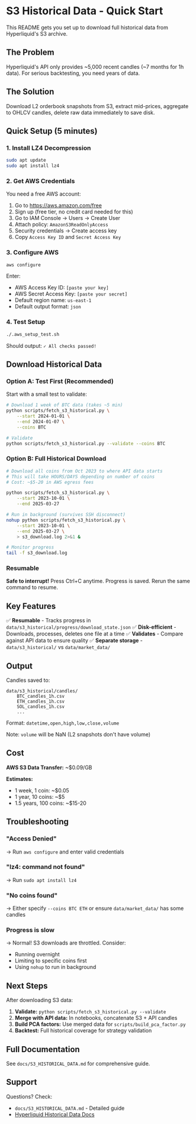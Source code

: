 # S3 Historical Data - Quick Start

This README gets you set up to download full historical data from Hyperliquid's S3 archive.

## The Problem

Hyperliquid's API only provides ~5,000 recent candles (~7 months for 1h data). For serious backtesting, you need years of data.

## The Solution

Download L2 orderbook snapshots from S3, extract mid-prices, aggregate to OHLCV candles, delete raw data immediately to save disk.

## Quick Setup (5 minutes)

### 1. Install LZ4 Decompression

```bash
sudo apt update
sudo apt install lz4
```

### 2. Get AWS Credentials

You need a free AWS account:

1. Go to https://aws.amazon.com/free
2. Sign up (free tier, no credit card needed for this)
3. Go to IAM Console → Users → Create User
4. Attach policy: `AmazonS3ReadOnlyAccess`
5. Security credentials → Create access key
6. Copy `Access Key ID` and `Secret Access Key`

### 3. Configure AWS

```bash
aws configure
```

Enter:
- AWS Access Key ID: `[paste your key]`
- AWS Secret Access Key: `[paste your secret]`
- Default region name: `us-east-1`
- Default output format: `json`

### 4. Test Setup

```bash
./.aws_setup_test.sh
```

Should output: `✓ All checks passed!`

## Download Historical Data

### Option A: Test First (Recommended)

Start with a small test to validate:

```bash
# Download 1 week of BTC data (takes ~5 min)
python scripts/fetch_s3_historical.py \
    --start 2024-01-01 \
    --end 2024-01-07 \
    --coins BTC

# Validate
python scripts/fetch_s3_historical.py --validate --coins BTC
```

### Option B: Full Historical Download

```bash
# Download all coins from Oct 2023 to where API data starts
# This will take HOURS/DAYS depending on number of coins
# Cost: ~$5-20 in AWS egress fees

python scripts/fetch_s3_historical.py \
    --start 2023-10-01 \
    --end 2025-03-27

# Run in background (survives SSH disconnect)
nohup python scripts/fetch_s3_historical.py \
    --start 2023-10-01 \
    --end 2025-03-27 \
    > s3_download.log 2>&1 &

# Monitor progress
tail -f s3_download.log
```

### Resumable

**Safe to interrupt!** Press Ctrl+C anytime. Progress is saved. Rerun the same command to resume.

## Key Features

✅ **Resumable** - Tracks progress in `data/s3_historical/progress/download_state.json`
✅ **Disk-efficient** - Downloads, processes, deletes one file at a time
✅ **Validates** - Compare against API data to ensure quality
✅ **Separate storage** - `data/s3_historical/` vs `data/market_data/`

## Output

Candles saved to:
```
data/s3_historical/candles/
    BTC_candles_1h.csv
    ETH_candles_1h.csv
    SOL_candles_1h.csv
    ...
```

Format: `datetime,open,high,low,close,volume`

Note: `volume` will be NaN (L2 snapshots don't have volume)

## Cost

**AWS S3 Data Transfer:** ~$0.09/GB

**Estimates:**
- 1 week, 1 coin: ~$0.05
- 1 year, 10 coins: ~$5
- 1.5 years, 100 coins: ~$15-20

## Troubleshooting

### "Access Denied"
→ Run `aws configure` and enter valid credentials

### "lz4: command not found"
→ Run `sudo apt install lz4`

### "No coins found"
→ Either specify `--coins BTC ETH` or ensure `data/market_data/` has some candles

### Progress is slow
→ Normal! S3 downloads are throttled. Consider:
- Running overnight
- Limiting to specific coins first
- Using `nohup` to run in background

## Next Steps

After downloading S3 data:

1. **Validate:** `python scripts/fetch_s3_historical.py --validate`
2. **Merge with API data:** In notebooks, concatenate S3 + API candles
3. **Build PCA factors:** Use merged data for `scripts/build_pca_factor.py`
4. **Backtest:** Full historical coverage for strategy validation

## Full Documentation

See `docs/S3_HISTORICAL_DATA.md` for comprehensive guide.

## Support

Questions? Check:
- `docs/S3_HISTORICAL_DATA.md` - Detailed guide
- [Hyperliquid Historical Data Docs](https://hyperliquid.gitbook.io/hyperliquid-docs/historical-data)
